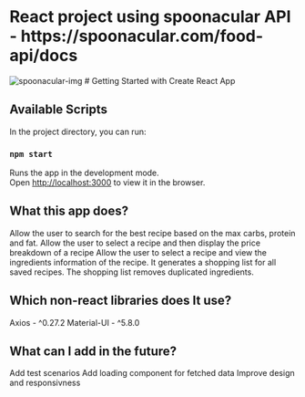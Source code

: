 <h1>React project using spoonacular API - https://spoonacular.com/food-api/docs</h1>
<img src="https://play-lh.googleusercontent.com/uOZlIZUJ7R79qs_J_a9cdxrJaGhHwqKTmika25Lp1vTeC1qe9lPQF5jalEFc8Htk7nQ" alt="spoonacular-img" />
# Getting Started with Create React App

## Available Scripts

In the project directory, you can run:

### `npm start`

Runs the app in the development mode.\
Open [http://localhost:3000](http://localhost:3000) to view it in the browser.

## What this app does?
Allow the user to search for the best recipe based on the max carbs, protein and fat.
Allow the user to select a recipe and then display the price breakdown of a recipe
Allow the user to select a recipe and view the ingredients information of the recipe.
It generates a shopping list for all saved recipes. The shopping list removes duplicated ingredients.

## Which non-react libraries does It use?
Axios - ^0.27.2
Material-UI - ^5.8.0

## What can I add in the future?
Add test scenarios
Add loading component for fetched data
Improve design and responsivness
